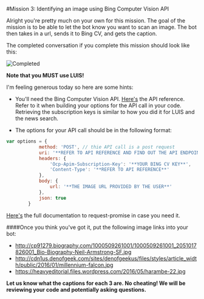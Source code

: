 #Mission 3: Identifying an image using Bing Computer Vision API

Alright you're pretty much on your own for this mission. The goal of the mission is to be able to let the bot know you want to scan an image. The bot then takes in a url, sends it to Bing CV, and gets the caption.

The completed conversation if you complete this mission should look like this:

![Completed](https://raw.githubusercontent.com/alyssaong1/HOL-NUSHackathon/master/Images/Mission3/m3result.PNG)

**Note that you MUST use LUIS!**

I'm feeling generous today so here are some hints: 

- You'll need the Bing Computer Vision API. [Here's](https://dev.projectoxford.ai/docs/services/56f91f2d778daf23d8ec6739/operations/56f91f2e778daf14a499e1fe) the API reference. Refer to it when building your options for the API call in your code. Retrieving the subscription keys is similar to how you did it for LUIS and the news search. 

- The options for your API call should be in the following format:

```js
var options = {
            method: 'POST', // thie API call is a post request
            uri: '**REFER TO API REFERENCE AND FIND OUT THE API ENDPOINT**',
            headers: {
                'Ocp-Apim-Subscription-Key': '**YOUR BING CV KEY**',
                'Content-Type': '**REFER TO API REFERENCE**'
            },
            body: {
                url: '**THE IMAGE URL PROVIDED BY THE USER**'
            },
            json: true
        }
```
[Here's](https://github.com/request/request-promise) the full documentation to request-promise in case you need it. 

####Once you think you've got it, put the following image links into your bot:
- http://cp91279.biography.com/1000509261001/1000509261001_2051017826001_Bio-Biography-Neil-Armstrong-SF.jpg
- http://cdn1us.denofgeek.com/sites/denofgeekus/files/styles/article_width/public/2016/01/millennium-falcon.jpg
- https://heavyeditorial.files.wordpress.com/2016/05/harambe-22.jpg

**Let us know what the captions for each 3 are. No cheating! We will be reviewing your code and potentially asking questions.**